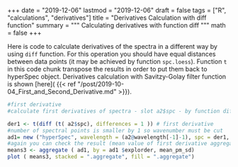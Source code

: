 +++
date = "2019-12-06"
lastmod = "2019-12-06"
draft = false
tags = ["R", "calculations", "derivatives"]
title = "Derivatives Calculation with diff function"
summary = """
Calculating derivatives with function diff
"""
math = false
+++

Here is code to calculate derivatives of the spectra in a different way by using `diff` function. For this operation you should have equal distances between data points (it may be achieved by function `spc.loess`). Function `t` in this code chunk transpose the results in order to put them back to hyperSpec object. Derivatives calculation with Savitzy-Golay filter function is shown [here]( {{< ref "/post/2019-10-04_First_and_Second_Derivative.md" >}}).

```r
#first derivative
#calculate first derivatives of spectra - slot a2$spc - by function diff

der1 <- t(diff (t( a2$spc), differences = 1 )) # first derivative
#number of spectral points is smaller by 1 so wavenumber must be cut
ad1= new ("hyperSpec", wavelength = (a2@wavelength[-1]-1), spc = der1, data=d1 )
#again you can check the result (mean value of first derivative aggregated over variable explorder)
means3 <- aggregate ( ad1, by = ad1 $explorder, mean_pm_sd)
plot ( means3, stacked = ".aggregate", fill = ".aggregate")

```
